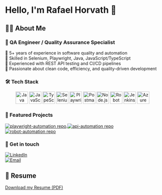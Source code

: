 # Hello, I'm Rafael Horvath 👋

## 👨‍💻 About Me

### 🧪 QA Engineer / Quality Assurance Specialist

🔹 5+ years of experience in software quality and automation  
🔹 Skilled in Selenium, Playwright, Java, JavaScript/TypeScript  
🔹 Experienced with REST API testing and CI/CD pipelines  
🔹 Passionate about clean code, efficiency, and quality-driven development

### 🛠️ Tech Stack

<div align="center">

  <img src="https://cdn.jsdelivr.net/gh/devicons/devicon/icons/java/java-original.svg" height="40" alt="Java" />
  <img src="https://cdn.jsdelivr.net/gh/devicons/devicon/icons/javascript/javascript-original.svg" height="40" alt="JavaScript" />
  <img src="https://cdn.jsdelivr.net/gh/devicons/devicon/icons/typescript/typescript-original.svg" height="40" alt="TypeScript" />
  <img src="https://cdn.jsdelivr.net/gh/devicons/devicon/icons/selenium/selenium-original.svg" height="40" alt="Selenium" />
  <img src="https://playwright.dev/img/playwright-logo.svg" height="40" alt="Playwright" />
  <img src="https://cdn.jsdelivr.net/gh/devicons/devicon/icons/postman/postman-original.svg" height="40" alt="Postman" />
  <img src="https://cdn.jsdelivr.net/gh/devicons/devicon/icons/nodejs/nodejs-original.svg" height="40" alt="Node.js" />
  <img height="40" src="https://raw.githubusercontent.com/marwin1991/profile-technology-icons/main/icons/robot_framework.png" alt="Robot Framework" title="Robot Framework" />
  <img src="https://cdn.jsdelivr.net/gh/devicons/devicon/icons/jenkins/jenkins-original.svg" height="40" alt="Jenkins" />
  <img src="https://cdn.jsdelivr.net/gh/devicons/devicon/icons/azure/azure-original.svg" height="40" alt="Azure DevOps" />

</div>


### 🚀 Featured Projects

<p align="left">

  <a href="https://github.com/rbhorvath/playwright-automation" target="_blank">
    <img align="center" src="https://github-readme-stats.vercel.app/api/pin/?username=rbhorvath&repo=playwright-automation&theme=github_dark" alt="playwright-automation repo" />
  </a>

  <a href="https://github.com/rbhorvath/api-automation" target="_blank">
    <img align="center" src="https://github-readme-stats.vercel.app/api/pin/?username=rbhorvath&repo=api-automation&theme=github_dark" alt="api-automation repo" />
  </a>
  
  <a href="https://github.com/rbhorvath/robot-automation" target="_blank">
    <img align="center" src="https://github-readme-stats.vercel.app/api/pin/?username=rbhorvath&repo=robot-automation&theme=github_dark" alt="robot-automation repo" />
  </a>

</p>

### 💬 Get in touch

[![LinkedIn](https://img.shields.io/badge/LinkedIn-0A66C2?style=for-the-badge&logo=linkedin&logoColor=white)](https://www.linkedin.com/in/rafael-horvath/)  
[![Email](https://img.shields.io/badge/Email-D14836?style=for-the-badge&logo=gmail&logoColor=white)](mailto:rbhorvath@live.com)

## 📄 Resume

[Download my Resume (PDF)](https://github.com/rbhorvath/rbhorvath/tree/main/docs/Rafael_Horvath_Resume.pdf)
